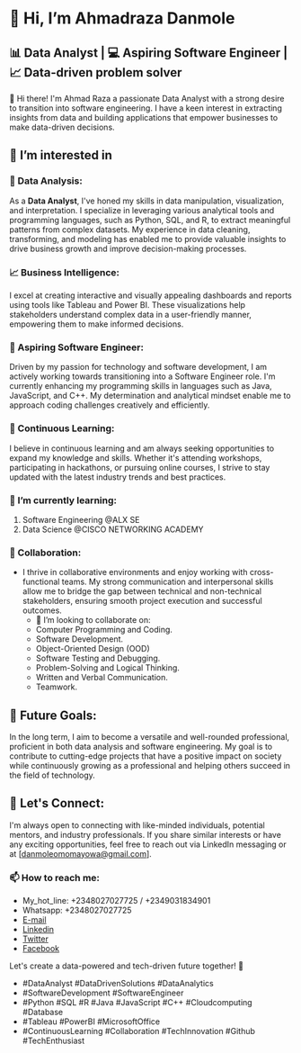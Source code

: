 # 👋 Hi, I’m Ahmadraza Danmole
## 📊 Data Analyst | 💻 Aspiring Software Engineer | 📈 Data-driven problem solver

👋 Hi there! I'm Ahmad Raza a passionate Data Analyst with a strong desire to transition into software engineering. 
I have a keen interest in extracting insights from data and building applications that empower businesses to make data-driven decisions.
## 👀 I’m interested in
### 💼 Data Analysis:
As a **Data Analyst**, I've honed my skills in data manipulation, visualization, and interpretation. I specialize in leveraging various analytical tools and programming languages, such as Python, SQL, and R, to extract meaningful patterns from complex datasets. My experience in data cleaning, transforming, and modeling has enabled me to provide valuable insights to drive business growth and improve decision-making processes.

### 📈 Business Intelligence:
I excel at creating interactive and visually appealing dashboards and reports using tools like Tableau and Power BI. These visualizations help stakeholders understand complex data in a user-friendly manner, empowering them to make informed decisions.

### 🌟 Aspiring Software Engineer:
Driven by my passion for technology and software development, I am actively working towards transitioning into a Software Engineer role. I'm currently enhancing my programming skills in languages such as Java, JavaScript, and C++. My determination and analytical mindset enable me to approach coding challenges creatively and efficiently.

### 🚀 Continuous Learning:
I believe in continuous learning and am always seeking opportunities to expand my knowledge and skills. Whether it's attending workshops, participating in hackathons, or pursuing online courses, I strive to stay updated with the latest industry trends and best practices.
### 🌱 I’m currently learning:
   1. Software Engineering @ALX SE
   2. Data Science @CISCO NETWORKING ACADEMY

### 🤝 Collaboration:
- I thrive in collaborative environments and enjoy working with cross-functional teams. My strong communication and interpersonal skills allow me to bridge the gap between technical and non-technical stakeholders,
ensuring smooth project execution and successful outcomes.
    - 💞️ I’m looking to collaborate on:
    - Computer Programming and Coding.
    - Software Development.
    - Object-Oriented Design (OOD)
    - Software Testing and Debugging.
    - Problem-Solving and Logical Thinking.
    - Written and Verbal Communication.
    - Teamwork.
      
 ## 🎯 Future Goals:
In the long term, I aim to become a versatile and well-rounded professional, proficient in both data analysis and software engineering.
My goal is to contribute to cutting-edge projects that have a positive impact on society while continuously growing as a professional and helping others succeed in the field of technology.

## 📧 Let's Connect:
I'm always open to connecting with like-minded individuals, potential mentors, and industry professionals.
If you share similar interests or have any exciting opportunities, feel free to reach out via LinkedIn messaging or at [danmoleomomayowa@gmail.com].
### 📫 How to reach me: 
  - My_hot_line: +2348027027725 / +2349031834901
  - Whatsapp:    +2348027027725
  - [E-mail](danmoleomomayowa@gmail.com)
  - [Linkedin](https://www.linkedin.com/in/ahmadraza-danmole-62202122a/)
  - [Twitter](https://twitter.com/Razadan1)
  - [Facebook](https://www.facebook.com/danmole.omomayowa?_rdc=1&_rdr)

Let's create a data-powered and tech-driven future together! 🚀
- #DataAnalyst  #DataDrivenSolutions #DataAnalytics 
- #SoftwareDevelopment #SoftwareEngineer
- #Python #SQL #R #Java #JavaScript #C++ #Cloudcomputing #Database
- #Tableau #PowerBI #MicrosoftOffice
- #ContinuousLearning #Collaboration #TechInnovation #Github #TechEnthusiast

<!---
Razadan1/Razadan1 is a ✨ unique ✨ repository because its `README.md` (this file) appears on your GitHub profile.
You can click the Preview link to take a look at your changes.
--->
